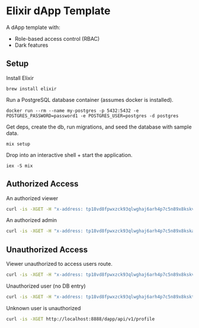# Elixir dApp Template

A dApp template with:

  - Role-based access control (RBAC)
  - Dark features

## Setup

Install Elixir

```shell
brew install elixir
```

Run a PostgreSQL database container (assumes docker is installed).

```shell
docker run --rm --name my-postgres -p 5432:5432 -e POSTGRES_PASSWORD=password1 -e POSTGRES_USER=postgres -d postgres
```

Get deps, create the db, run migrations, and seed the database with sample data.

```shell
mix setup
```

Drop into an interactive shell + start the application.

```shell
iex -S mix
```

## Authorized Access

An authorized viewer

```sh
curl -is -XGET -H "x-address: tp18vd8fpwxzck93qlwghaj6arh4p7c5n89x8kskv" http://localhost:8888/dapp/api/v1/profile
```

An authorized admin

```sh
curl -is -XGET -H "x-address: tp18vd8fpwxzck93qlwghaj6arh4p7c5n89x8kska" http://localhost:8888/dapp/api/v1/users
```

## Unauthorized Access

Viewer unauthorized to access users route.

```sh
curl -is -XGET -H "x-address: tp18vd8fpwxzck93qlwghaj6arh4p7c5n89x8kskv" http://localhost:8888/dapp/api/v1/users
```

Unauthorized user (no DB entry)

```sh
curl -is -XGET -H "x-address: tp18vd8fpwxzck93qlwghaj6arh4p7c5n89x8kskt" http://localhost:8888/dapp/api/v1/profile
```

Unknown user is unauthorized

```sh
curl -is -XGET http://localhost:8888/dapp/api/v1/profile
```
